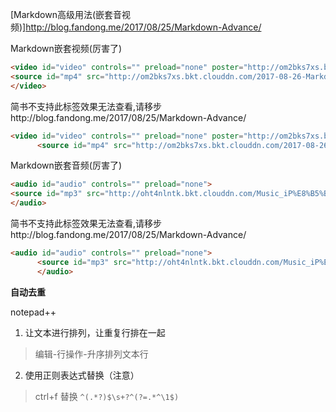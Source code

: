 [Markdown高级用法(嵌套音视频)]http://blog.fandong.me/2017/08/25/Markdown-Advance/

Markdown嵌套视频(厉害了)
```md
<video id="video" controls="" preload="none" poster="http://om2bks7xs.bkt.clouddn.com/2017-08-26-Markdown-Advance-Video.jpg">
<source id="mp4" src="http://om2bks7xs.bkt.clouddn.com/2017-08-26-Markdown-Advance-Video.mp4" type="video/mp4">
</video>
```
简书不支持此标签效果无法查看,请移步http://blog.fandong.me/2017/08/25/Markdown-Advance/
```md
<video id="video" controls="" preload="none" poster="http://om2bks7xs.bkt.clouddn.com/2017-08-26-Markdown-Advance-Video.jpg">
      <source id="mp4" src="http://om2bks7xs.bkt.clouddn.com/2017-08-26-Markdown-Advance-Video.mp4" type="video/mp4">
```

Markdown嵌套音频(厉害了)
```md
<audio id="audio" controls="" preload="none">
<source id="mp3" src="http://oht4nlntk.bkt.clouddn.com/Music_iP%E8%B5%B5%E9%9C%B2%20-%20%E7%A6%BB%E6%AD%8C%20%28Live%29.mp3">
</audio>
```

简书不支持此标签效果无法查看,请移步http://blog.fandong.me/2017/08/25/Markdown-Advance/

```md
<audio id="audio" controls="" preload="none">
      <source id="mp3" src="http://oht4nlntk.bkt.clouddn.com/Music_iP%E8%B5%B5%E9%9C%B2%20-%20%E7%A6%BB%E6%AD%8C%20%28Live%29.mp3">
      </audio>
```

**自动去重**

notepad++

1. 让文本进行排列，让重复行排在一起
> 编辑-行操作-升序排列文本行

2. 使用正则表达式替换（注意）
>  ctrl+f 替换 `^(.*?)$\s+?^(?=.*^\1$)`